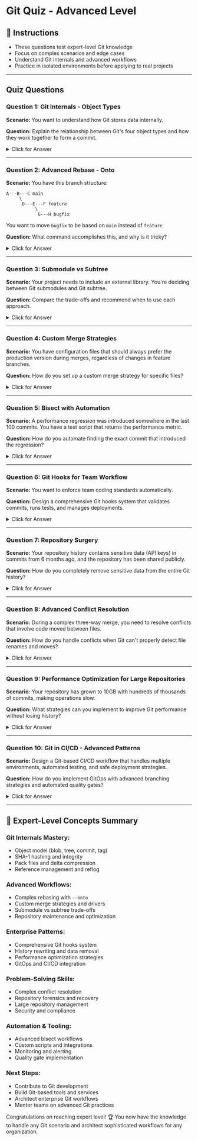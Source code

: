# Git Quiz - Advanced Level

## 🎯 Instructions
- These questions test expert-level Git knowledge
- Focus on complex scenarios and edge cases
- Understand Git internals and advanced workflows
- Practice in isolated environments before applying to real projects

---

## Quiz Questions

### Question 1: Git Internals - Object Types
**Scenario:** You want to understand how Git stores data internally.

**Question:** Explain the relationship between Git's four object types and how they work together to form a commit.

<details>
<summary>Click for Answer</summary>

**Answer:**

**The Four Git Object Types:**

1. **Blob**: Stores file content (no metadata, just raw data)
2. **Tree**: Represents directory structure (filenames + blob/tree references)
3. **Commit**: Points to a tree + metadata (author, message, parent commits)
4. **Tag**: Points to a commit with additional metadata

**Relationship diagram:**
```
Commit Object
├── Tree SHA-1 (root directory)
├── Parent commit SHA-1(s)
├── Author info
├── Commit message
└── Timestamp

Tree Object (root)
├── blob SHA-1 → file1.txt
├── blob SHA-1 → file2.js
└── tree SHA-1 → subdirectory/

Tree Object (subdirectory)
└── blob SHA-1 → nested-file.md
```

**Viewing objects:**
```bash
# Find commit's tree
git cat-file -p HEAD

# View tree contents
git cat-file -p <tree-sha>

# View blob content
git cat-file -p <blob-sha>

# Get object type
git cat-file -t <sha>
```

**Key insight:** Every commit is a complete snapshot, not a diff!
</details>

---

### Question 2: Advanced Rebase - Onto
**Scenario:** You have this branch structure:
```
A---B---C main
     \
      D---E---F feature
           \
            G---H bugfix
```

You want to move `bugfix` to be based on `main` instead of `feature`.

**Question:** What command accomplishes this, and why is it tricky?

<details>
<summary>Click for Answer</summary>

**Answer:** Use `git rebase --onto`:

```bash
git rebase --onto main feature bugfix
```

**Explanation:**
- `--onto main`: New base for the commits
- `feature`: Upstream branch (where to stop looking back)
- `bugfix`: Branch to move

**What it does:**
```
Before:
A---B---C main
     \
      D---E---F feature
           \
            G---H bugfix

After:
A---B---C---G'---H' main, bugfix
     \
      D---E---F feature
```

**Why it's tricky:**
- Regular `git rebase main` would replay ALL commits (D, E, F, G, H)
- `--onto` lets you specify exactly which commits to move
- Useful for extracting work that was based on the wrong branch

**Other --onto examples:**
```bash
# Move last 3 commits to different base
git rebase --onto new-base HEAD~3

# Remove commits from middle of branch
git rebase --onto HEAD~3 HEAD~1
```
</details>

---

### Question 3: Submodule vs Subtree
**Scenario:** Your project needs to include an external library. You're deciding between Git submodules and Git subtree.

**Question:** Compare the trade-offs and recommend when to use each approach.

<details>
<summary>Click for Answer</summary>

**Answer:**

**Git Submodules:**

**Pros:**
- Clean separation of concerns
- Explicit version pinning
- Smaller main repository
- Easy to update to specific versions

**Cons:**
- Complex workflow (two-step commits)
- Easy to forget submodule updates
- Cloning requires special flags
- Deployment complexity

**Commands:**
```bash
# Add submodule
git submodule add https://github.com/library/repo.git lib/external

# Clone with submodules
git clone --recursive <url>

# Update submodules
git submodule update --remote
```

**Git Subtree:**

**Pros:**
- Simple workflow (looks like regular files)
- No special clone requirements
- Single repository for deployment
- Easy for team members

**Cons:**
- Larger repository size
- History mixing
- More complex to push changes back
- Less explicit version management

**Commands:**
```bash
# Add subtree
git subtree add --prefix=lib/external https://github.com/library/repo.git main --squash

# Update subtree
git subtree pull --prefix=lib/external https://github.com/library/repo.git main --squash

# Push changes back
git subtree push --prefix=lib/external https://github.com/library/repo.git main
```

**Recommendations:**
- **Use Submodules when:** You need explicit version control, library changes frequently, team is Git-savvy
- **Use Subtree when:** Simple deployment is critical, library changes rarely, team prefers simplicity
</details>

---

### Question 4: Custom Merge Strategies
**Scenario:** You have configuration files that should always prefer the production version during merges, regardless of changes in feature branches.

**Question:** How do you set up a custom merge strategy for specific files?

<details>
<summary>Click for Answer</summary>

**Answer:** Use custom merge drivers with `.gitattributes`:

**1. Define merge strategy in `.gitattributes`:**
```bash
# .gitattributes
config/production.json merge=ours
*.secret merge=ours
database.yml merge=production-merge
```

**2. Configure merge drivers in Git config:**
```bash
# Keep our version (production)
git config merge.ours.driver true

# Custom merge script for database.yml
git config merge.production-merge.driver './scripts/merge-database.sh %O %A %B %L'
git config merge.production-merge.name "Production database merge"
```

**3. Create custom merge script:**
```bash
#!/bin/bash
# scripts/merge-database.sh
# %O = ancestor, %A = ours, %B = theirs, %L = conflict marker size

ANCESTOR=$1
OURS=$2
THEIRS=$3

# Always use production settings for certain keys
python3 << EOF
import json

with open('$OURS', 'r') as f:
    ours = json.load(f)

with open('$THEIRS', 'r') as f:
    theirs = json.load(f)

# Merge logic: keep production host, merge other settings
result = theirs.copy()
result['host'] = ours['host']
result['ssl'] = ours['ssl']

with open('$OURS', 'w') as f:
    json.dump(result, f, indent=2)
EOF

exit 0  # Success
```

**4. Test the merge strategy:**
```bash
git merge feature-branch
# config/production.json will keep main branch version
# database.yml will use custom merge logic
```
</details>

---

### Question 5: Bisect with Automation
**Scenario:** A performance regression was introduced somewhere in the last 100 commits. You have a test script that returns the performance metric.

**Question:** How do you automate finding the exact commit that introduced the regression?

<details>
<summary>Click for Answer</summary>

**Answer:** Use automated Git bisect with a custom test script:

**1. Create test script:**
```bash
#!/bin/bash
# performance-test.sh

# Build the current commit
make clean && make build

# Run performance test
result=$(npm run perf-test 2>&1 | grep "Duration:" | awk '{print $2}')

# Convert to integer (remove 'ms')
duration=${result%ms}

# Threshold: anything over 500ms is bad
if [ "$duration" -gt 500 ]; then
    echo "SLOW: ${duration}ms"
    exit 1  # Bad commit
else
    echo "FAST: ${duration}ms"
    exit 0  # Good commit
fi
```

**2. Run automated bisect:**
```bash
# Start bisect
git bisect start HEAD HEAD~100

# Run automated bisect
git bisect run ./performance-test.sh
```

**3. Advanced test script with error handling:**
```bash
#!/bin/bash
# robust-performance-test.sh

set -e  # Exit on any error

# Skip if build fails (probably not the issue)
if ! make build 2>/dev/null; then
    echo "Build failed, skipping"
    exit 125  # Skip this commit
fi

# Run test with timeout
timeout 30s npm run perf-test > test-output.txt 2>&1

if [ $? -eq 124 ]; then
    echo "Test timed out - likely bad commit"
    exit 1
fi

# Extract and check performance metric
duration=$(grep "Duration:" test-output.txt | awk '{print $2}' | sed 's/ms//')

if [ -z "$duration" ]; then
    echo "Could not extract duration, skipping"
    exit 125
fi

echo "Performance: ${duration}ms"
[ "$duration" -le 500 ] && exit 0 || exit 1
```

**Exit codes for bisect run:**
- `0`: Good commit
- `1`: Bad commit  
- `125`: Skip this commit (can't test)
- `127`: Command not found
- Others: Abort bisect
</details>

---

### Question 6: Git Hooks for Team Workflow
**Scenario:** You want to enforce team coding standards automatically.

**Question:** Design a comprehensive Git hooks system that validates commits, runs tests, and manages deployments.

<details>
<summary>Click for Answer</summary>

**Answer:** Implement multiple hooks for different stages:

**1. Pre-commit hook (client-side):**
```bash
#!/bin/bash
# .git/hooks/pre-commit

echo "🔍 Running pre-commit checks..."

# Check for merge conflict markers
if grep -rn "^<<<<<<< \|^======= \|^>>>>>>> " --include="*.js" --include="*.py" .; then
    echo "❌ Merge conflict markers found!"
    exit 1
fi

# Check for debugging statements
if git diff --cached --name-only | xargs grep -l "console.log\|debugger\|pdb.set_trace" 2>/dev/null; then
    echo "❌ Debugging statements found in staged files!"
    git diff --cached --name-only | xargs grep -Hn "console.log\|debugger\|pdb.set_trace" 2>/dev/null
    exit 1
fi

# Run linting
echo "🔧 Running ESLint..."
git diff --cached --name-only --diff-filter=ACM | grep "\.js$" | xargs eslint
if [ $? -ne 0 ]; then
    echo "❌ ESLint errors found!"
    exit 1
fi

# Run unit tests
echo "🧪 Running unit tests..."
npm test
if [ $? -ne 0 ]; then
    echo "❌ Tests failed!"
    exit 1
fi

echo "✅ All pre-commit checks passed!"
```

**2. Commit-msg hook:**
```bash
#!/bin/bash
# .git/hooks/commit-msg

commit_regex='^(feat|fix|docs|style|refactor|test|chore)(\(.+\))?: .{1,72}$'

if ! grep -qE "$commit_regex" "$1"; then
    echo "❌ Invalid commit message format!"
    echo "Format: type(scope): description"
    echo "Types: feat, fix, docs, style, refactor, test, chore"
    echo "Example: feat(auth): add OAuth2 integration"
    echo "Max 72 characters"
    exit 1
fi

# Check for ticket reference in commit body
if ! grep -q "Refs #[0-9]\+\|Closes #[0-9]\+\|Fixes #[0-9]\+" "$1"; then
    echo "⚠️  Warning: No ticket reference found (Refs #123, Closes #456, Fixes #789)"
fi
```

**3. Pre-receive hook (server-side):**
```bash
#!/bin/bash
# hooks/pre-receive

while read oldrev newrev refname; do
    branch=$(git rev-parse --symbolic --abbrev-ref $refname)
    
    # Protect main branch
    if [ "$branch" == "main" ]; then
        # Ensure all commits have passed CI
        for commit in $(git rev-list $oldrev..$newrev); do
            ci_status=$(curl -s -H "Authorization: token $GITHUB_TOKEN" \
                "https://api.github.com/repos/owner/repo/commits/$commit/status" \
                | jq -r '.state')
            
            if [ "$ci_status" != "success" ]; then
                echo "❌ Push rejected: Commit $commit failed CI checks"
                exit 1
            fi
        done
        
        # Ensure fast-forward only
        if [ "$oldrev" != "0000000000000000000000000000000000000000" ]; then
            if ! git merge-base --is-ancestor $oldrev $newrev; then
                echo "❌ Push rejected: Non-fast-forward push to main branch"
                echo "Please rebase your changes and try again"
                exit 1
            fi
        fi
    fi
done
```

**4. Post-receive hook (deployment):**
```bash
#!/bin/bash
# hooks/post-receive

while read oldrev newrev refname; do
    branch=$(git rev-parse --symbolic --abbrev-ref $refname)
    
    if [ "$branch" == "main" ]; then
        echo "🚀 Deploying to production..."
        
        # Deploy to staging first
        cd /var/www/staging
        git pull origin main
        npm install --production
        npm run build
        
        # Run smoke tests
        if npm run smoke-test; then
            # Deploy to production
            cd /var/www/production
            git pull origin main
            npm install --production
            npm run build
            sudo systemctl restart app
            
            # Send notification
            curl -X POST -H 'Content-type: application/json' \
                --data "{\"text\":\"✅ Production deployed: $(git log -1 --oneline)\"}" \
                $SLACK_WEBHOOK_URL
        else
            echo "❌ Smoke tests failed, deployment aborted"
            # Rollback staging
            cd /var/www/staging
            git reset --hard HEAD~1
        fi
    fi
done
```

**Setup shared hooks:**
```bash
# Store hooks in repository
mkdir .githooks
cp hooks/* .githooks/

# Configure git to use shared hooks
git config core.hooksPath .githooks

# Make hooks executable
chmod +x .githooks/*
```
</details>

---

### Question 7: Repository Surgery
**Scenario:** Your repository history contains sensitive data (API keys) in commits from 6 months ago, and the repository has been shared publicly.

**Question:** How do you completely remove sensitive data from the entire Git history?

<details>
<summary>Click for Answer</summary>

**Answer:** Use BFG Repo-Cleaner or git filter-branch for complete history rewriting:

**Method 1: BFG Repo-Cleaner (Recommended)**
```bash
# 1. Create fresh clone
git clone --mirror https://github.com/user/repo.git repo-backup.git

# 2. Remove sensitive files
java -jar bfg.jar --delete-files "secrets.txt" repo-backup.git
java -jar bfg.jar --replace-text passwords.txt repo-backup.git

# 3. Clean up
cd repo-backup.git
git reflog expire --expire=now --all && git gc --prune=now --aggressive

# 4. Force push (WARNING: This rewrites public history!)
git push --force
```

**Method 2: Git Filter-Branch**
```bash
# Remove specific file from all history
git filter-branch --force --index-filter \
    'git rm --cached --ignore-unmatch path/to/secrets.txt' \
    --prune-empty --tag-name-filter cat -- --all

# Remove sensitive content by pattern
git filter-branch --force --tree-filter \
    'find . -name "*.log" -exec rm -f {} \;' \
    --prune-empty -- --all

# Change all instances of secret key
git filter-branch --force --tree-filter \
    'find . -type f -exec sed -i "s/AKIAIOSFODNN7EXAMPLE/REDACTED/g" {} \;' \
    --prune-empty -- --all
```

**Method 3: Advanced - Content-based removal**
```bash
#!/bin/bash
# remove-secrets.sh

# Define patterns to remove
patterns=(
    "password\s*=\s*['\"][^'\"]*['\"]"
    "api_key\s*=\s*['\"][^'\"]*['\"]"
    "AKIA[0-9A-Z]{16}"  # AWS Access Key pattern
    "sk_live_[0-9a-zA-Z]{24}"  # Stripe live key
)

for pattern in "${patterns[@]}"; do
    git filter-branch --force --tree-filter \
        "find . -type f \( -name '*.js' -o -name '*.py' -o -name '*.json' \) -exec sed -i 's/$pattern/[REDACTED]/g' {} \;" \
        --prune-empty -- --all
done
```

**Complete cleanup process:**
```bash
# 1. Backup repository
cp -r .git .git-backup

# 2. Run BFG or filter-branch
# ... use one of the methods above ...

# 3. Clean up refs and objects
rm -rf .git/refs/original/
git reflog expire --expire=now --all
git gc --prune=now --aggressive

# 4. Verify sensitive data is gone
git log --all --full-history -- path/to/secrets.txt  # Should be empty
git grep -i "sensitive-string" $(git rev-list --all)  # Should be empty

# 5. Force push to all remotes (DESTRUCTIVE!)
git push --force --all
git push --force --tags

# 6. Notify team members
echo "Repository history rewritten. All contributors must re-clone!"
```

**⚠️ Critical warnings:**
- This rewrites public history (changes all commit hashes)
- All contributors must re-clone the repository
- Open pull requests will be broken
- Consider the sensitive data already compromised
- Change/revoke the exposed credentials immediately
</details>

---

### Question 8: Advanced Conflict Resolution
**Scenario:** During a complex three-way merge, you need to resolve conflicts that involve code moved between files.

**Question:** How do you handle conflicts when Git can't properly detect file renames and moves?

<details>
<summary>Click for Answer</summary>

**Answer:** Use advanced merge strategies and manual conflict resolution:

**1. Configure Git for better rename detection:**
```bash
# Improve rename detection
git config merge.renameLimit 999999
git config diff.renameLimit 999999
git config merge.renames true

# More aggressive rename detection
git -c diff.algorithm=patience merge feature-branch
```

**2. Use three-way merge tools:**
```bash
# Configure advanced merge tool
git config merge.tool vimdiff
git config mergetool.vimdiff.cmd 'vimdiff -f $MERGED $LOCAL $BASE $REMOTE'

# Or use VS Code
git config merge.tool vscode
git config mergetool.vscode.cmd 'code --wait $MERGED'

# Launch merge tool for each conflict
git mergetool
```

**3. Manual three-way analysis:**
```bash
# View the three versions
git show :1:filename  # Base (common ancestor)
git show :2:filename  # Ours (current branch)
git show :3:filename  # Theirs (merging branch)

# Compare each version
git diff :1:filename :2:filename  # Base vs Ours
git diff :1:filename :3:filename  # Base vs Theirs
git diff :2:filename :3:filename  # Ours vs Theirs
```

**4. Complex conflict resolution script:**
```bash
#!/bin/bash
# resolve-complex-conflicts.sh

echo "Analyzing complex merge conflicts..."

# Find all conflicted files
conflicted_files=$(git diff --name-only --diff-filter=U)

for file in $conflicted_files; do
    echo "Processing $file..."
    
    # Extract conflict sections
    awk '
    /^<<<<<<< HEAD/ { 
        in_conflict = 1
        print "=== OURS ==="
        next
    }
    /^=======/ {
        print "=== THEIRS ==="
        next
    }
    /^>>>>>>> / {
        in_conflict = 0
        print "=== END ==="
        next
    }
    in_conflict { print }
    ' "$file" > "${file}.conflict-analysis"
    
    echo "Conflict analysis saved to ${file}.conflict-analysis"
done

# Interactive resolution
for file in $conflicted_files; do
    echo "Resolve conflicts in $file? (y/n/s for skip)"
    read -r response
    
    case $response in
        y|Y)
            # Open in editor with conflict analysis
            code "$file" "${file}.conflict-analysis"
            read -p "Press enter when resolved..."
            git add "$file"
            rm "${file}.conflict-analysis"
            ;;
        s|S)
            echo "Skipping $file"
            ;;
        *)
            echo "Opening merge tool for $file"
            git mergetool "$file"
            rm "${file}.conflict-analysis"
            ;;
    esac
done
```

**5. Semantic merge for specific file types:**
```bash
# For package.json conflicts
git config merge.npm.driver 'npm-merge %O %A %B %L'

# Custom merge driver for package.json
#!/bin/bash
# npm-merge script
ancestor=$1
current=$2
other=$3

# Merge dependencies intelligently
node << EOF
const fs = require('fs');

const ancestor = JSON.parse(fs.readFileSync('$ancestor'));
const current = JSON.parse(fs.readFileSync('$current'));
const other = JSON.parse(fs.readFileSync('$other'));

// Merge logic: combine dependencies, prefer higher versions
const merged = { ...current };
merged.dependencies = { ...current.dependencies, ...other.dependencies };

// For version conflicts, choose higher version
for (const [pkg, version] of Object.entries(other.dependencies || {})) {
    if (current.dependencies[pkg] && current.dependencies[pkg] !== version) {
        // Simple version comparison (works for semver)
        if (version > current.dependencies[pkg]) {
            merged.dependencies[pkg] = version;
        }
    }
}

fs.writeFileSync('$current', JSON.stringify(merged, null, 2));
EOF

exit 0
```

**6. Post-resolution validation:**
```bash
# After resolving all conflicts
git diff --check  # Check for whitespace errors
git diff --cached --stat  # Review what will be committed

# Test the merged code
npm test || python -m pytest || make test

# Complete the merge
git commit
```
</details>

---

### Question 9: Performance Optimization for Large Repositories
**Scenario:** Your repository has grown to 10GB with hundreds of thousands of commits, making operations slow.

**Question:** What strategies can you implement to improve Git performance without losing history?

<details>
<summary>Click for Answer</summary>

**Answer:** Implement multiple optimization strategies:

**1. Repository Analysis:**
```bash
#!/bin/bash
# repo-analysis.sh

echo "=== Repository Performance Analysis ==="

# Overall size
echo "Repository size:"
du -sh .git

# Object statistics
echo -e "\nObject statistics:"
git count-objects -v

# Largest objects
echo -e "\nLargest objects:"
git rev-list --objects --all \
| git cat-file --batch-check='%(objecttype) %(objectname) %(objectsize) %(rest)' \
| sed -n 's/^blob //p' \
| sort --numeric-sort --key=2 \
| tail -20 \
| awk '{print $2/1024/1024 " MB " $3}'

# Pack file analysis
echo -e "\nPack file efficiency:"
git verify-pack -v .git/objects/pack/*.idx | head -20

# Branch and tag count
echo -e "\nRepository structure:"
echo "Branches: $(git branch -a | wc -l)"
echo "Tags: $(git tag | wc -l)"
echo "Commits: $(git rev-list --all --count)"
```

**2. Aggressive Optimization:**
```bash
#!/bin/bash
# optimize-repository.sh

echo "🚀 Optimizing repository performance..."

# Clean up loose objects and pack files
echo "Cleaning up loose objects..."
git prune
git prune-packed

# Aggressive garbage collection
echo "Running aggressive garbage collection..."
git gc --aggressive --prune=now

# Optimize pack files
echo "Optimizing pack files..."
git repack -a -d --depth=50 --window=50

# Update server info (for HTTP transport)
git update-server-info

# Expire old reflogs
echo "Cleaning up reflog..."
git reflog expire --expire-unreachable=now --all

# Remove dangling objects
git fsck --unreachable | grep "dangling commit" | awk '{print $3}' | xargs git log --merges --no-walk

echo "✅ Repository optimization complete!"
```

**3. Large File Management:**
```bash
# Migrate large files to Git LFS
#!/bin/bash
# migrate-to-lfs.sh

# Find large files
large_files=$(git rev-list --objects --all \
| git cat-file --batch-check='%(objecttype) %(objectname) %(objectsize) %(rest)' \
| awk '/^blob/ && $3 > 10485760 {print $4}' \
| sort -u)

echo "Large files found:"
echo "$large_files"

# Install and configure Git LFS
git lfs install

# Track large file types
git lfs track "*.zip"
git lfs track "*.tar.gz"
git lfs track "*.mp4"
git lfs track "*.mov"
git lfs track "*.pdf"
git lfs track "*.psd"

# Migrate existing large files
echo "$large_files" | while read file; do
    if [ -f "$file" ]; then
        extension="${file##*.}"
        git lfs track "*.$extension"
    fi
done

# Migrate history to LFS
git lfs migrate import --include="*.zip,*.tar.gz,*.mp4,*.mov,*.pdf,*.psd" --everything

# Add .gitattributes
git add .gitattributes
git commit -m "Configure Git LFS for large files"
```

**4. Partial Clone Configuration:**
```bash
# Enable partial clone features
git config core.preloadIndex true
git config core.fscache true
git config core.untrackedCache true

# For very large repos, enable sparse checkout
git config core.sparseCheckout true
echo "src/*" > .git/info/sparse-checkout
echo "docs/*" >> .git/info/sparse-checkout
git read-tree -m -u HEAD

# Configure automatic maintenance
git config maintenance.auto true
git config maintenance.gc.enabled true
git config maintenance.prefetch.enabled true
```

**5. Performance Monitoring:**
```bash
#!/bin/bash
# performance-monitor.sh

# Time common operations
echo "=== Performance Benchmarks ==="

time_command() {
    echo -n "$1: "
    /usr/bin/time -f "%es" bash -c "$2" 2>&1 | tail -1
}

time_command "git status" "git status >/dev/null"
time_command "git log" "git log --oneline -100 >/dev/null"
time_command "git diff HEAD~1" "git diff HEAD~1 >/dev/null"
time_command "git branch -a" "git branch -a >/dev/null"
time_command "git ls-files" "git ls-files >/dev/null"

# Memory usage
echo -e "\nMemory usage for common operations:"
/usr/bin/time -v git log --oneline -1000 >/dev/null 2>&1 | grep "Maximum resident"
```

**6. Long-term Strategy:**
```bash
# Repository splitting strategy
#!/bin/bash
# split-repository.sh

# Create subtree for independent component
git subtree split --prefix=component/frontend --annotate="(frontend) " -b frontend-only

# Create new repository
mkdir ../frontend-repo
cd ../frontend-repo
git init
git pull ../original-repo frontend-only

# Set up submodule in original repo
cd ../original-repo
git rm -rf component/frontend
git submodule add ../frontend-repo component/frontend
git commit -m "Convert frontend to submodule"

# Clean up
git branch -D frontend-only
```

**Configuration for large repositories:**
```bash
# .git/config optimizations
[core]
    preloadindex = true
    fscache = true
    untrackedCache = true
    
[pack]
    packSizeLimit = 2g
    windowMemory = 256m
    
[gc]
    auto = 256
    autoDetach = false
    
[merge]
    renameLimit = 999999
    
[diff]
    algorithm = histogram
    renameLimit = 999999
```
</details>

---

### Question 10: Git in CI/CD - Advanced Patterns
**Scenario:** Design a Git-based CI/CD workflow that handles multiple environments, automated testing, and safe deployment strategies.

**Question:** How do you implement GitOps with advanced branching strategies and automated quality gates?

<details>
<summary>Click for Answer</summary>

**Answer:** Implement a comprehensive GitOps workflow:

**1. Repository Structure:**
```
project/
├── src/                    # Application code
├── tests/                  # Test suites
├── .github/workflows/      # GitHub Actions
├── k8s/                    # Kubernetes manifests
├── deploy/                 # Deployment scripts
└── quality-gates/          # Quality check scripts
```

**2. Branch Strategy with Quality Gates:**
```yaml
# .github/workflows/quality-gates.yml
name: Quality Gates

on:
  pull_request:
    branches: [main, develop]
  push:
    branches: [main, develop, release/*]

jobs:
  security-scan:
    runs-on: ubuntu-latest
    steps:
      - uses: actions/checkout@v3
        with:
          fetch-depth: 0  # Full history for better analysis
      
      - name: Security Scan
        run: |
          # Scan for secrets
          docker run --rm -v "$PWD:/code" trufflesecurity/trufflehog:latest git file:///code
          
          # SAST scan
          semgrep --config=auto --error src/
          
          # Dependency vulnerability scan
          npm audit --audit-level moderate

  code-quality:
    runs-on: ubuntu-latest
    steps:
      - uses: actions/checkout@v3
      
      - name: Code Quality Analysis
        run: |
          # Linting
          eslint src/ --format junit --output-file eslint-report.xml
          
          # Code coverage
          npm test -- --coverage --coverageReporters=lcov
          
          # SonarQube analysis
          sonar-scanner -Dsonar.projectKey=project -Dsonar.sources=src/
          
      - name: Quality Gate Check
        run: |
          # Enforce minimum coverage
          coverage=$(grep -o 'coverage.*%' coverage/lcov-report/index.html | grep -o '[0-9]*')
          if [ "$coverage" -lt 80 ]; then
            echo "Coverage $coverage% below threshold"
            exit 1
          fi

  integration-tests:
    runs-on: ubuntu-latest
    strategy:
      matrix:
        environment: [staging, production-like]
    steps:
      - uses: actions/checkout@v3
      
      - name: Deploy to Test Environment
        run: |
          # Deploy to isolated test environment
          kubectl apply -f k8s/test-${{ matrix.environment }}/
          
          # Wait for deployment
          kubectl wait --for=condition=ready pod -l app=test-app --timeout=300s
          
      - name: Run Integration Tests
        run: |
          # Run comprehensive test suite
          npm run test:integration -- --env=${{ matrix.environment }}
          
          # Load testing
          artillery run tests/load-test.yml
          
          # Security testing
          zap-baseline.py -t http://test-app.local
```

**3. Advanced Deployment Pipeline:**
```yaml
# .github/workflows/deploy.yml
name: Deploy

on:
  push:
    branches: [main]
    tags: ['v*']

jobs:
  deploy-staging:
    if: github.ref == 'refs/heads/main'
    runs-on: ubuntu-latest
    environment: staging
    steps:
      - uses: actions/checkout@v3
      
      - name: Deploy to Staging
        run: |
          # Blue-Green deployment
          ./deploy/blue-green-deploy.sh staging
          
      - name: Smoke Tests
        run: |
          # Basic functionality tests
          npm run test:smoke -- --target=staging
          
      - name: Auto-promotion Gate
        run: |
          # Advanced health checks
          ./quality-gates/health-check.sh staging
          
          # Performance regression check
          ./quality-gates/performance-check.sh staging baseline.json

  deploy-production:
    if: startsWith(github.ref, 'refs/tags/v')
    needs: deploy-staging
    runs-on: ubuntu-latest
    environment: production
    steps:
      - name: Canary Deployment
        run: |
          # Deploy to 10% of traffic
          ./deploy/canary-deploy.sh production 10
          
      - name: Canary Analysis
        run: |
          # Monitor metrics for 10 minutes
          ./quality-gates/canary-analysis.sh production 600
          
      - name: Full Rollout
        run: |
          # If canary successful, deploy to 100%
          ./deploy/canary-deploy.sh production 100
```

**4. Advanced Deployment Scripts:**
```bash
#!/bin/bash
# deploy/blue-green-deploy.sh

ENVIRONMENT=$1
NEW_VERSION=$(git rev-parse --short HEAD)

echo "🚀 Blue-Green deployment to $ENVIRONMENT"

# Determine current active slot
CURRENT_SLOT=$(kubectl get service app-service -o jsonpath='{.spec.selector.slot}')
NEW_SLOT=$([ "$CURRENT_SLOT" = "blue" ] && echo "green" || echo "blue")

echo "Current slot: $CURRENT_SLOT, New slot: $NEW_SLOT"

# Deploy to inactive slot
sed "s/SLOT_PLACEHOLDER/$NEW_SLOT/g" k8s/app-deployment.yaml | \
sed "s/VERSION_PLACEHOLDER/$NEW_VERSION/g" | \
kubectl apply -f -

# Wait for deployment to be ready
kubectl wait --for=condition=ready pod -l app=myapp,slot=$NEW_SLOT --timeout=300s

# Run health checks on new slot
./quality-gates/health-check.sh "$ENVIRONMENT-$NEW_SLOT"

if [ $? -eq 0 ]; then
    echo "✅ Health checks passed, switching traffic"
    
    # Switch service to new slot
    kubectl patch service app-service -p '{"spec":{"selector":{"slot":"'$NEW_SLOT'"}}}'
    
    # Wait a bit, then clean up old slot
    sleep 30
    kubectl delete deployment app-$CURRENT_SLOT
    
    echo "✅ Blue-Green deployment completed successfully"
else
    echo "❌ Health checks failed, cleaning up failed deployment"
    kubectl delete deployment app-$NEW_SLOT
    exit 1
fi
```

**5. Canary Deployment with Metrics:**
```bash
#!/bin/bash
# deploy/canary-deploy.sh

ENVIRONMENT=$1
TRAFFIC_PERCENTAGE=$2

echo "🐦 Canary deployment: $TRAFFIC_PERCENTAGE% traffic to $ENVIRONMENT"

# Deploy canary version
kubectl apply -f k8s/canary-deployment.yaml

# Configure traffic split
kubectl patch virtualservice app-vs --type merge -p '{
  "spec": {
    "http": [{
      "match": [{"headers": {"canary": {"exact": "true"}}}],
      "route": [{"destination": {"host": "app-canary"}}]
    }, {
      "route": [
        {"destination": {"host": "app-stable"}, "weight": '$((100-TRAFFIC_PERCENTAGE))'},
        {"destination": {"host": "app-canary"}, "weight": '$TRAFFIC_PERCENTAGE'}
      ]
    }]
  }
}'

echo "✅ Canary deployment configured with $TRAFFIC_PERCENTAGE% traffic"
```

**6. Quality Gates Scripts:**
```bash
#!/bin/bash
# quality-gates/canary-analysis.sh

ENVIRONMENT=$1
DURATION=$2

echo "📊 Analyzing canary metrics for ${DURATION}s"

# Start monitoring
start_time=$(date +%s)
end_time=$((start_time + DURATION))

while [ $(date +%s) -lt $end_time ]; do
    # Check error rate
    error_rate=$(curl -s "http://prometheus:9090/api/v1/query?query=rate(http_requests_total{status=~'5..'}[5m])" | jq -r '.data.result[0].value[1]')
    
    # Check response time
    response_time=$(curl -s "http://prometheus:9090/api/v1/query?query=histogram_quantile(0.95,rate(http_request_duration_seconds_bucket[5m]))" | jq -r '.data.result[0].value[1]')
    
    echo "Error rate: $error_rate, P95 response time: ${response_time}s"
    
    # Fail fast if metrics are bad
    if (( $(echo "$error_rate > 0.01" | bc -l) )); then
        echo "❌ Error rate too high: $error_rate"
        exit 1
    fi
    
    if (( $(echo "$response_time > 2.0" | bc -l) )); then
        echo "❌ Response time too high: ${response_time}s"
        exit 1
    fi
    
    sleep 30
done

echo "✅ Canary analysis passed - metrics within acceptable ranges"
```

**7. GitOps Configuration:**
```yaml
# GitOps with ArgoCD
apiVersion: argoproj.io/v1alpha1
kind: Application
metadata:
  name: myapp
  namespace: argocd
spec:
  project: default
  source:
    repoURL: https://github.com/company/myapp-config
    targetRevision: HEAD
    path: k8s
  destination:
    server: https://kubernetes.default.svc
    namespace: myapp
  syncPolicy:
    automated:
      prune: true
      selfHeal: true
    syncOptions:
    - CreateNamespace=true
    retry:
      limit: 3
      backoff:
        duration: 5s
        factor: 2
        maxDuration: 3m
```

This comprehensive GitOps implementation provides:
- **Quality gates** at every stage
- **Safe deployment patterns** (blue-green, canary)
- **Automated rollback** on failure
- **Comprehensive monitoring** and alerting
- **Infrastructure as Code** with Git as single source of truth
</details>

---

## 🎯 Expert-Level Concepts Summary

### Git Internals Mastery:
- Object model (blob, tree, commit, tag)
- SHA-1 hashing and integrity
- Pack files and delta compression
- Reference management and reflog

### Advanced Workflows:
- Complex rebasing with `--onto`
- Custom merge strategies and drivers
- Submodule vs subtree trade-offs
- Repository maintenance and optimization

### Enterprise Patterns:
- Comprehensive Git hooks system
- History rewriting and data removal
- Performance optimization strategies
- GitOps and CI/CD integration

### Problem-Solving Skills:
- Complex conflict resolution
- Repository forensics and recovery
- Large repository management
- Security and compliance

### Automation & Tooling:
- Advanced bisect workflows
- Custom scripts and integrations
- Monitoring and alerting
- Quality gate implementation

### Next Steps:
- Contribute to Git development
- Build Git-based tools and services
- Architect enterprise Git workflows
- Mentor teams on advanced Git practices

Congratulations on reaching expert level! 🏆 You now have the knowledge to handle any Git scenario and architect sophisticated workflows for any organization.